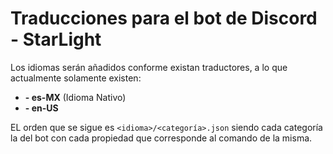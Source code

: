 # Traducciones para el bot de Discord - StarLight
Los idiomas serán añadidos conforme existan traductores, a lo que actualmente solamente existen:

* **- es-MX** (Idioma Nativo)
* **- en-US**

EL orden que se sigue es `<idioma>/<categoría>.json` siendo cada categoría la del bot con cada propiedad que corresponde al comando de la misma.